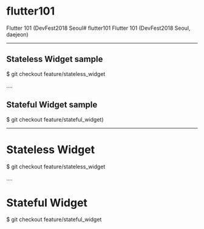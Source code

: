 # flutter101
Flutter 101 (DevFest2018 Seoul# flutter101
Flutter 101 (DevFest2018 Seoul, daejeon)

----
## Stateless Widget sample
$ git checkout feature/stateless_widget

....
## Stateful Widget sample
$ git checkout feature/stateful_widget)

----
# Stateless Widget
$ git checkout feature/stateless_widget

....
# Stateful Widget
$ git checkout feature/stateful_widget
